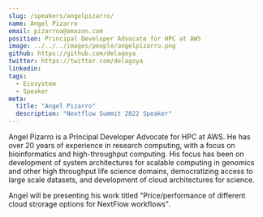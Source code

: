 ```yaml
---
slug: /speakers/angelpizarro/
name: Angel Pizarro
email: pizarroa@amazon.com
position: Principal Developer Advocate for HPC at AWS
image: ../../../images/people/angelpizarro.png
github: https://github.com/delagoya
twitter: https://twitter.com/delagoya
linkedin: 
tags:
  - Ecosystem
  - Speaker
meta:
  title: "Angel Pizarro"
  description: "Nextflow Summit 2022 Speaker"
---
```


Angel Pizarro is a Principal Developer Advocate for HPC at AWS.  He has over 20 years of experience in research computing, with a focus on bioinformatics and high-throughput computing. His focus has been on development of system architectures for scalable computing in genomics and other high throughput life science domains, democratizing access to large scale datasets, and development of cloud architectures for science.

Angel will be presenting his work titled "Price/performance of different cloud strorage options for NextFlow workflows".
